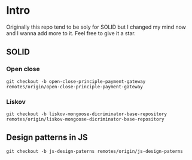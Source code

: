 # Intro

Originally this repo tend to be soly for SOLID but I changed my mind now and I wanna add more to it. Feel free to give it a star.

## SOLID

### Open close

`git checkout -b open-close-principle-payment-gateway remotes/origin/open-close-principle-payment-gateway`

### Liskov

`git checkout -b liskov-mongoose-dicriminator-base-repository remotes/origin/liskov-mongoose-dicriminator-base-repository`

## Design patterns in JS

`git checkout -b js-design-paterns remotes/origin/js-design-paterns`
